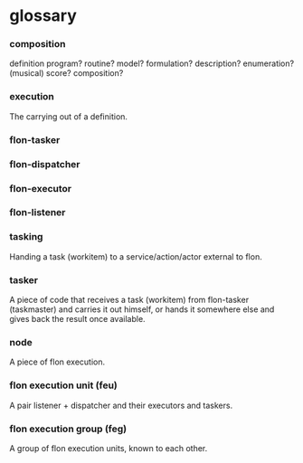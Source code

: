
# glossary


### composition

definition
program? routine? model? formulation? description?
enumeration? (musical) score? composition?

### execution

The carrying out of a definition.

### flon-tasker
### flon-dispatcher
### flon-executor
### flon-listener

### tasking

Handing a task (workitem) to a service/action/actor external to flon.

### tasker

A piece of code that receives a task (workitem) from flon-tasker (taskmaster) and carries it out himself, or hands it somewhere else and gives back the result once available.

### node

A piece of flon execution.

### flon execution unit (feu)

A pair listener + dispatcher and their executors and taskers.

### flon execution group (feg)

A group of flon execution units, known to each other.

